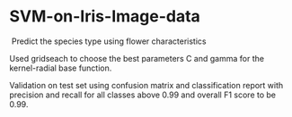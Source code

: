 # SVM-on-Iris-Image-data

 Predict the species type using flower characteristics

Used gridseach to choose the best parameters C and gamma for the kernel-radial base function.

Validation on test set using confusion matrix and classification report with precision and recall for all classes above 0.99 and overall F1 score to be 0.99.
